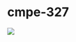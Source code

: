# cmpe-327

[![](https://github.com/15vrs/cmpe-327/workflows/Python%20application/badge.svg)](https://github.com/15vrs/cmpe-327/actions)